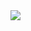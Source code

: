<a href="https://github.com/anuraghazra/github-readme-stats">
  <img align="center" src="https://github-readme-stats.vercel.app/api?username=mtaciano&count_private=true&show_icons=true&theme=github_dark" />
</a>
